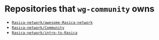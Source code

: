 # Repositories that `wg-community` owns

- [`Rasica-network/awesome-Rasica-network`](https://github.com/Rasica-network/awesome-Rasica-network)
- [`Rasica-network/Community`](https://github.com/Rasica-network/Community)
- [`Rasica-network/intro-to-Rasica`](https://github.com/Rasica-network/intro-to-Rasica)

